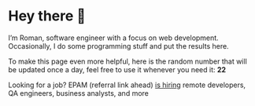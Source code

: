 # Hey there 👋

I’m Roman, software engineer with a focus on web development. Occasionally, I do
some programming stuff and put the results here.

To make this page even more helpful, here is the random number that will be
updated once a day, feel free to use it whenever you need it: **22**

Looking for a job? EPAM (referral link ahead) [is hiring](https://epa.ms/RomanGusev) remote developers,
QA engineers, business analysts, and more
